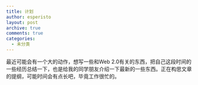 ```yaml
---
title: 计划
author: esperisto
layout: post
archive: true
comments: true
categories:
  - 未分类
---
```

最近可能会有一个大的动作，想写一些和Web 2.0有关的东西，把自己这段时间的一些经历总结一下，也是给我的同学朋友介绍一下最新的一些东西。正在构思文章的提纲，可能时间会有点长吧，毕竟工作很忙的。